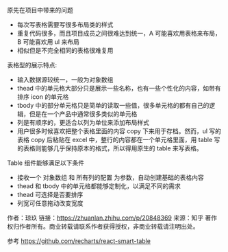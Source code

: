 原先在项目中带来的问题
- 每次写表格需要写很多布局类的样式
- 重复代码很多，而且项目成员之间很难达到统一，A 可能喜欢用表格来布局，B 可能喜欢用 ul 来布局
- 相似但是不完全相同的表格很难复用

表格型的展示特点:

- 输入数据源较统一，一般为对象数组
- thead 中的单元格大部分只是展示一些名称，也有一些个性化的内容，如带有排序 icon 的单元格
- tbody 中的部分单元格只是简单的读取一些值，很多单元格的都有自己的逻辑，但是在一个产品中通常很多类似的单元格
- 列是有顺序的，更适合以列为单位来添加布局样式
- 用户很多时候喜欢把整个表格里面的内容 copy 下来用于存档。然而，ul 写的表格 copy 后粘贴在 excel 中，整行的内容都在一个单元格里面，用 table 写的表格则能够几乎保持原本的格式，所以得用原生的 table 来写表格。

 Table 组件能够满足以下条件
- 接收一个 对象数组 和 所有列的配置 为参数，自动创建基础的表格内容
- thead 和 tbody 中的单元格都能够定制化，以满足不同的需求
- thead 可选择是否要排序
- 列宽可任意拖动改变宽度


作者：琼玖
链接：https://zhuanlan.zhihu.com/p/20848369
来源：知乎
著作权归作者所有。商业转载请联系作者获得授权，非商业转载请注明出处。

参考
https://github.com/recharts/react-smart-table